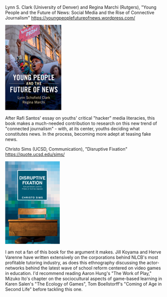 Lynn S. Clark (University of Denver) and Regina Marchi (Rutgers), "Young People and the Future of News: Social Media and the Rise of Connective Journalism" https://youngpeoplefutureofnews.wordpress.com/

<img src="assets/img/Clark-Young%20People%20and%20the%20Future%20of%20News.jpg">

After Rafi Santos' essay on youths' critical "hacker" media literacies, this book makes a much-needed contribution to research on this new trend of "connected journalism" - with, at its center, youths deciding what constitutes news. In the process, becoming more adept at teasing fake news. 

Christo Sims (UCSD, Communication), "Disruptive Fixation" https://quote.ucsd.edu/sims/ 

<img src="assets/img/Christo%20Sims_Disruptive%20Fixation.png" width=175>

I am not a fan of this book for the argument it makes. Jill Koyama and Herve Varenne have written extensively on the corporations behind NLCB's most profitable tutoring industry, as does this ethnography discussing the actor-networks behind the latest wave of school reform centered on video games in education. I'd recommend reading Aaron Hung's "The Work of Play," Mizuko Ito's chapter on the sociocultural aspects of game-based learning in Karen Salen's "The Ecology of Games", Tom Boellstorff's "Coming of Age in Second Life" before tackling this one.  
